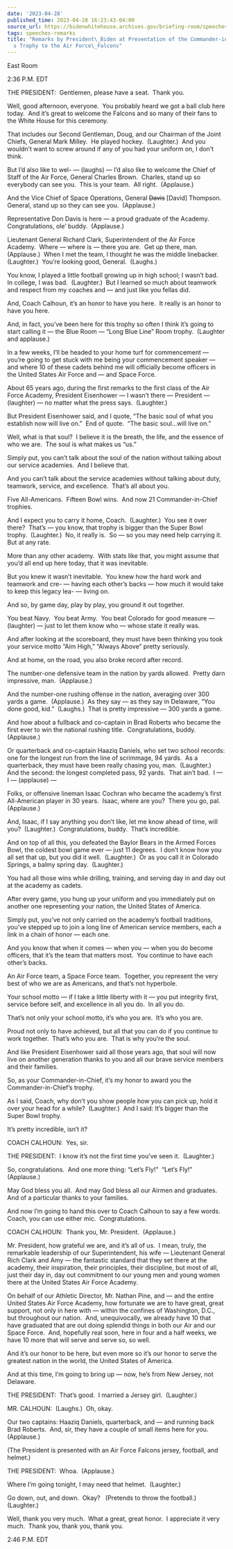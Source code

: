 ```yaml
---
date: '2023-04-28'
published_time: 2023-04-28 16:23:43-04:00
source_url: https://bidenwhitehouse.archives.gov/briefing-room/speeches-remarks/2023/04/28/remarks-by-president-biden-at-presentation-of-the-commander-in-chiefs-trophy-to-the-air-force-falcons/
tags: speeches-remarks
title: "Remarks by President\_Biden at Presentation of the Commander-in-Chief\u2019\
  s Trophy to the Air Force\_Falcons"
---
```

 
East Room

2:36 P.M. EDT  
  
THE PRESIDENT:  Gentlemen, please have a seat.  Thank you.  
  
Well, good afternoon, everyone.  You probably heard we got a ball club
here today.  And it’s great to welcome the Falcons and so many of their
fans to the White House for this ceremony.  
  
That includes our Second Gentleman, Doug, and our Chairman of the Joint
Chiefs, General Mark Milley.  He played hockey.  (Laughter.)  And you
wouldn’t want to screw around if any of you had your uniform on, I don’t
think.  
  
But I’d also like to wel- — (laughs) — I’d also like to welcome the
Chief of Staff of the Air Force, General Charles Brown.  Charles, stand
up so everybody can see you.  This is your team.  All right. 
(Applause.)  
  
And the Vice Chief of Space Operations, General <s>Davis</s> \[David\]
Thompson.  General, stand up so they can see you.  (Applause.)  
  
Representative Don Davis is here — a proud graduate of the Academy. 
Congratulations, ole’ buddy.  (Applause.)  
  
Lieutenant General Richard Clark, Superintendent of the Air Force
Academy.  Where — where is — there you are.  Get up there, man. 
(Applause.)  When I met the team, I thought he was the middle
linebacker.  (Laughter.)  You’re looking good, General.  (Laughs.)  
  
You know, I played a little football growing up in high school; I wasn’t
bad.  In college, I was bad.  (Laughter.)  But I learned so much about
teamwork and respect from my coaches and — and just like you fellas
did.  
  
And, Coach Calhoun, it’s an honor to have you here.  It really is an
honor to have you here.  
  
And, in fact, you’ve been here for this trophy so often I think it’s
going to start calling it — the Blue Room — “Long Blue Line” Room
trophy.  (Laughter and applause.)   
  
In a few weeks, I’ll be headed to your home turf for commencement —
you’re going to get stuck with me being your commencement speaker — and
where 10 of these cadets behind me will officially become officers in
the United States Air Force and — and Space Force.  
  
About 65 years ago, during the first remarks to the first class of the
Air Force Academy, President Eisenhower — I wasn’t there — President —
(laughter) — no matter what the press says.  (Laughter.)  
  
But President Eisenhower said, and I quote, “The basic soul of what you
establish now will live on.”  End of quote.  “The basic soul…will live
on.”   
  
Well, what is that soul?  I believe it is the breath, the life, and the
essence of who we are.  The soul is what makes us “us.”  
  
Simply put, you can’t talk about the soul of the nation without talking
about our service academies.  And I believe that.  
  
And you can’t talk about the service academies without talking about
duty, teamwork, service, and excellence.  That’s all about you.  
  
Five All-Americans.  Fifteen Bowl wins.  And now 21 Commander-in-Chief
trophies.  
  
And I expect you to carry it home, Coach.  (Laughter.)  You see it over
there?  That’s — you know, that trophy is bigger than the Super Bowl
trophy.  (Laughter.)  No, it really is.  So — so you may need help
carrying it.  But at any rate.  
  
More than any other academy.  With stats like that, you might assume
that you’d all end up here today, that it was inevitable.  
  
But you knew it wasn’t inevitable.  You knew how the hard work and
teamwork and cre- — having each other’s backs — how much it would take
to keep this legacy lea- — living on.  
  
And so, by game day, play by play, you ground it out together.  
  
You beat Navy.  You beat Army.  You beat Colorado for good measure —
(laughter) — just to let them know who — whose state it really was.  
  
And after looking at the scoreboard, they must have been thinking you
took your service motto “Aim High,” “Always Above” pretty seriously.  
  
And at home, on the road, you also broke record after record.   
  
The number-one defensive team in the nation by yards allowed.  Pretty
darn impressive, man.  (Applause.)   
  
And the number-one rushing offense in the nation, averaging over 300
yards a game.  (Applause.)  As they say — as they say in Delaware, “You
done good, kid.”  (Laughs.)  That is pretty impressive — 300 yards a
game.   
  
And how about a fullback and co-captain in Brad Roberts who became the
first ever to win the national rushing title.  Congratulations, buddy. 
(Applause.)  
  
Or quarterback and co-captain Haaziq Daniels, who set two school
records: one for the longest run from the line of scrimmage, 94 yards. 
As a quarterback, they must have been really chasing you, man. 
(Laughter.)  And the second: the longest completed pass, 92 yards.  That
ain’t bad.  I — I — (applause) —    
  
Folks, or offensive lineman Isaac Cochran who became the academy’s first
All-American player in 30 years.  Isaac, where are you?  There you go,
pal.  (Applause.)  
  
And, Isaac, if I say anything you don’t like, let me know ahead of time,
will you?  (Laughter.)  Congratulations, buddy.  That’s incredible.   
  
And on top of all this, you defeated the Baylor Bears in the Armed
Forces Bowl, the coldest bowl game ever — just 11 degrees.  I don’t know
how you all set that up, but you did it well.  (Laughter.)  Or as you
call it in Colorado Springs, a balmy spring day.  (Laughter.)  
  
You had all those wins while drilling, training, and serving day in and
day out at the academy as cadets.  
  
After every game, you hung up your uniform and you immediately put on
another one representing your nation, the United States of America.  
  
Simply put, you’ve not only carried on the academy’s football
traditions, you’ve stepped up to join a long line of American service
members, each a link in a chain of honor — each one.   
  
And you know that when it comes — when you — when you do become
officers, that it’s the team that matters most.  You continue to have
each other’s backs.   
  
An Air Force team, a Space Force team.  Together, you represent the very
best of who we are as Americans, and that’s not hyperbole.   
  
Your school motto — if I take a little liberty with it — you put
integrity first, service before self, and excellence in all you do.  In
all you do.   
  
That’s not only your school motto, it’s who you are.  It’s who you
are.   
  
Proud not only to have achieved, but all that you can do if you continue
to work together.  That’s who you are.  That is why you’re the soul.  
  
And like President Eisenhower said all those years ago, that soul will
now live on another generation thanks to you and all our brave service
members and their families.  
  
So, as your Commander-in-Chief, it’s my honor to award you the
Commander-in-Chief’s trophy.  
  
As I said, Coach, why don’t you show people how you can pick up, hold it
over your head for a while?  (Laughter.)  And I said: It’s bigger than
the Super Bowl trophy.  
  
It’s pretty incredible, isn’t it?  
  
COACH CALHOUN:  Yes, sir.  
  
THE PRESIDENT:  I know it’s not the first time you’ve seen it. 
(Laughter.)  
  
So, congratulations.  And one more thing: “Let’s Fly!”  “Let’s Fly!” 
(Applause.)  
  
May God bless you all.  And may God bless all our Airmen and graduates. 
And of a particular thanks to your families.   
  
And now I’m going to hand this over to Coach Calhoun to say a few
words.  Coach, you can use either mic.  Congratulations.  
  
COACH CALHOUN:  Thank you, Mr. President.  (Applause.)  
  
Mr. President, how grateful we are, and it’s all of us.  I mean, truly,
the remarkable leadership of our Superintendent, his wife — Lieutenant
General Rich Clark and Amy — the fantastic standard that they set there
at the academy, their inspiration, their principles, their discipline,
but most of all, just their day in, day out commitment to our young men
and young women there at the United States Air Force Academy.  
  
On behalf of our Athletic Director, Mr. Nathan Pine, and — and the
entire United States Air Force Academy, how fortunate we are to have
great, great support, not only in here with — within the confines of
Washington, D.C., but throughout our nation.  And, unequivocally, we
already have 10 that have graduated that are out doing splendid things
in both our Air and our Space Force.  And, hopefully real soon, here in
four and a half weeks, we have 10 more that will serve and serve so, so
well.  
  
And it’s our honor to be here, but even more so it’s our honor to serve
the greatest nation in the world, the United States of America.  
  
And at this time, I’m going to bring up — now, he’s from New Jersey, not
Delaware.  
  
THE PRESIDENT:  That’s good.  I married a Jersey girl.  (Laughter.)  
  
MR. CALHOUN:  (Laughs.)  Oh, okay.   
  
Our two captains: Haaziq Daniels, quarterback, and — and running back
Brad Roberts.  And, sir, they have a couple of small items here for
you.  (Applause.)  
  
(The President is presented with an Air Force Falcons jersey, football,
and helmet.)  
  
THE PRESIDENT:  Whoa.  (Applause.)  
  
Where I’m going tonight, I may need that helmet.  (Laughter.)  
  
Go down, out, and down.  Okay?   (Pretends to throw the football.) 
(Laughter.)  
  
Well, thank you very much.  What a great, great honor.  I appreciate it
very much.  Thank you, thank you, thank you.  
  
2:46 P.M. EDT  
